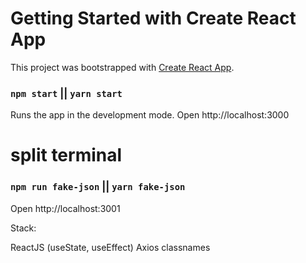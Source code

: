 # Getting Started with Create React App

This project was bootstrapped with [Create React App](https://github.com/facebook/create-react-app).

### `npm start` || `yarn start`

Runs the app in the development mode.
Open http://localhost:3000


# split terminal
### `npm run fake-json` || `yarn fake-json`

Open http://localhost:3001



Stack:

ReactJS (useState, useEffect)
Axios
classnames
